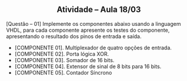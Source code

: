 <h2 align="center">Atividade – Aula 18/03</h2>

  <p align="left">
    [Questão – 01] Implemente os componentes abaixo usando a linguagem VHDL, para cada
componente apresente os testes do componente, apresentando o resultado dos pinos de
entrada e saída. <br>
  
* [COMPONENTE 01]. Multiplexador de quatro opções de entrada.
* [COMPONENTE 02]. Porta lógica XOR.
* [COMPONENTE 03]. Somador de 16 bits.
* [COMPONENTE 04]. Extensor de sinal de 8 bits para 16 bits. 
* [COMPONENTE 05]. Contador Síncrono
  <br />
